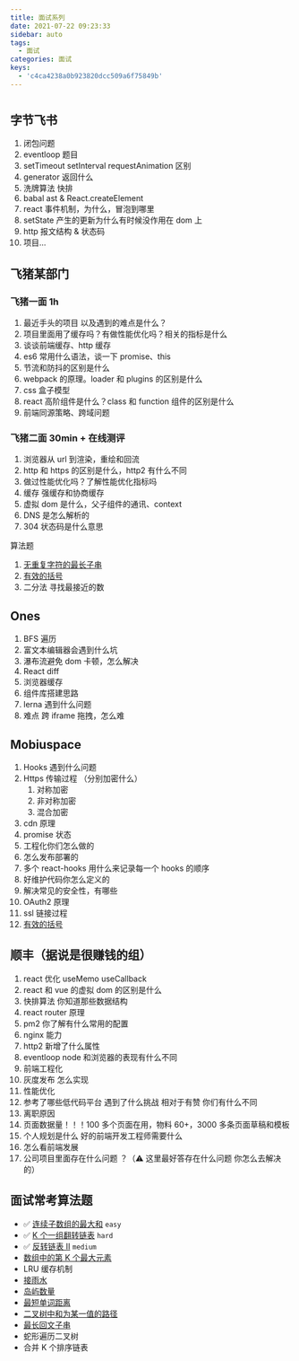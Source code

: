 ```yaml
---
title: 面试系列
date: 2021-07-22 09:23:33
sidebar: auto
tags:
  - 面试
categories: 面试
keys:
  - 'c4ca4238a0b923820dcc509a6f75849b'
---
```


#

## 字节飞书

1. 闭包问题
2. eventloop 题目
3. setTimeout setInterval requestAnimation 区别
4. generator 返回什么
5. 洗牌算法 快排
6. babal ast & React.createElement
7. react 事件机制，为什么，冒泡到哪里
8. setState 产生的更新为什么有时候没作用在 dom 上
9. http 报文结构 & 状态码
10. 项目...

## 飞猪某部门

### 飞猪一面 1h

1. 最近手头的项目 以及遇到的难点是什么？
2. 项目里面用了缓存吗？有做性能优化吗？相关的指标是什么
3. 谈谈前端缓存、http 缓存
4. es6 常用什么语法，谈一下 promise、this
5. 节流和防抖的区别是什么
6. webpack 的原理。loader 和 plugins 的区别是什么
7. css 盒子模型
8. react 高阶组件是什么？class 和 function 组件的区别是什么
9. 前端同源策略、跨域问题

### 飞猪二面 30min + 在线测评

1. 浏览器从 url 到渲染，重绘和回流
2. http 和 https 的区别是什么，http2 有什么不同
3. 做过性能优化吗？了解性能优化指标吗
4. 缓存 强缓存和协商缓存
5. 虚拟 dom 是什么，父子组件的通讯、context
6. DNS 是怎么解析的
7. 304 状态码是什么意思

算法题

1. [无重复字符的最长子串](https://leetcode-cn.com/problems/longest-substring-without-repeating-characters/)
2. [有效的括号](https://leetcode-cn.com/problems/valid-parentheses/)
3. 二分法 寻找最接近的数

## Ones

1. BFS 遍历
2. 富文本编辑器会遇到什么坑
3. 瀑布流避免 dom 卡顿，怎么解决
4. React diff
5. 浏览器缓存
6. 组件库搭建思路
7. lerna 遇到什么问题
8. 难点 跨 iframe 拖拽，怎么难

## Mobiuspace

1. Hooks 遇到什么问题
2. Https 传输过程 （分别加密什么）
   1. 对称加密
   2. 非对称加密
   3. 混合加密
3. cdn 原理
4. promise 状态
5. 工程化你们怎么做的
6. 怎么发布部署的
7. 多个 react-hooks 用什么来记录每一个 hooks 的顺序
8. 好维护代码你怎么定义的
9. 解决常见的安全性，有哪些
10. OAuth2 原理
11. ssl 链接过程
12. [有效的括号](https://leetcode-cn.com/problems/valid-parentheses/)

## 顺丰（据说是很赚钱的组）

1. react 优化 useMemo useCallback
2. react 和 vue 的虚拟 dom 的区别是什么
3. 快排算法 你知道那些数据结构
4. react router 原理
5. pm2 你了解有什么常用的配置
6. nginx 能力
7. http2 新增了什么属性
8. eventloop node 和浏览器的表现有什么不同
9. 前端工程化
10. 灰度发布 怎么实现
11. 性能优化
12. 参考了哪些低代码平台 遇到了什么挑战 相对于有赞 你们有什么不同
13. 离职原因
14. 页面数据量！！！100 多个页面在用，物料 60+，3000 多条页面草稿和模板
15. 个人规划是什么 好的前端开发工程师需要什么
16. 怎么看前端发展
17. 公司项目里面存在什么问题 ？（⚠️ 这里最好答存在什么问题 你怎么去解决的）

## 面试常考算法题

- ✅ [连续子数组的最大和](https://leetcode-cn.com/problems/lian-xu-zi-shu-zu-de-zui-da-he-lcof/) `easy`
- ✅ [K 个一组翻转链表](https://leetcode-cn.com/problems/reverse-nodes-in-k-group/) `hard`
- ✅ [反转链表 II](https://leetcode-cn.com/problems/reverse-linked-list-ii/) `medium`
- [数组中的第 K 个最大元素](https://leetcode-cn.com/problems/kth-largest-element-in-an-array/)
- LRU 缓存机制
- [接雨水](https://leetcode-cn.com/problems/trapping-rain-water/)
- [岛屿数量](https://leetcode-cn.com/problems/number-of-islands/)
- [最短单词距离](https://leetcode-cn.com/problems/shortest-word-distance/)
- [二叉树中和为某一值的路径](https://leetcode-cn.com/problems/er-cha-shu-zhong-he-wei-mou-yi-zhi-de-lu-jing-lcof/)
- [最长回文子串](https://leetcode-cn.com/problems/longest-palindromic-substring/)
- 蛇形遍历二叉树
- 合并 K 个排序链表

<!--

[HTTPS 是什么？加密原理和证书。SSL/TLS 握手过程](https://www.bilibili.com/video/BV1KY411x7Jp?spm_id_from=333.337.search-card.all.click)

## ssl/tsl2

![](https://user-images.githubusercontent.com/34113677/158003021-3b7b9c78-0dab-4644-bc99-bc9853e5eff5.png)

- web `- client hellow ->` server
  - 客户端：我生成一个随机数 A，还有我支持的加密套件有哪些给你知道，当前我用的是 tsl 1.2 版本
- web `<- server hello -` server
  - 服务端：我也生成一个随机数 B，我挑了一个加密套件 咱们使用这个套件进行加密
- web `<- server key exchange -` server
  - 服务端：我给你发个证书还有公钥，你可以用公钥加密
- web `<- server hello done -` server
  - 服务端：通知一下你 我完成啦
- web `- client key exchange ->` server
  - 客户端：检查了一下你的证书是有效的。我在生成了一个随机数 C，用你给我的公钥加密 发给你了
- 服务端：我拿到了第三个随机数，我们使用同样的加密方式生成我们的会话密钥。以后咱们使用这个密钥进行通信吧
- 客户端：好的，会话密钥只应用于当前会话，咱们传输很安全了。

## cdn

代理源服务器的相关内容，通过用户请求 ip 去附近的站点拿资源，除此之外还可以做到内容压缩、内容加速、负载均衡等。

[前端必需了解的 CDN 知识](https://juejin.cn/post/6913704568325046279)

## dns 解析

![图片链接](https://user-images.githubusercontent.com/34113677/158003001-9bbe6511-89bf-4e82-901f-fc267cdded51.png)

 -->
